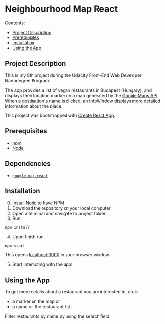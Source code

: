 # Neighbourhood Map React

Contents:
- [Project Description](#project-description)
- [Prerequisites](#prerequisites)
- [Installation](#installation)
- [Using the App](#using-the-app)

## Project Description
This is my 8th project during the Udacity Front-End Web Developer Nanodegree Program.

The app provides a list of vegan restaurants in Budapest (Hungary), and displays their location marker on a map generated by the [Google Maps API](https://developers.google.com/maps/documentation/). When a destination's name is clicked, an infoWindow displays more detailed information about the place.

This project was bootstrapped with [Create React App](https://github.com/facebookincubator/create-react-app).

## Prerequisites
* [npm](https://www.npmjs.com/)
* [Node](https://nodejs.org/en/)

## Dependencies

* [`google-map-react`](https://www.npmjs.com/package/google-map-react)

## Installation

0. Install Node to have NPM
1. Download the repository on your local computer
2. Open a terminal and navigate to project folder
3. Run:
```
npm install
```
4. Upon finish run
```
npm start
```
This opens [localhost:3000](http://localhost:3000/) in your browser window.

5. Start interacting with the app!

## Using the App

To get more details about a restaurant you are interested in, click:
- a marker on the map or
- a name on the restaurant list.

Filter restaurants by name by using the search field.
